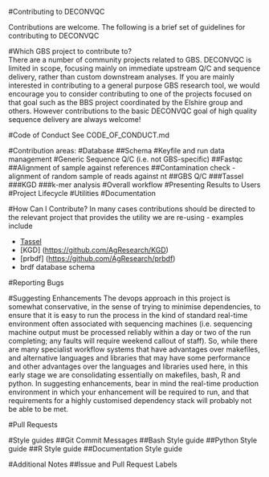 #Contributing to DECONVQC

Contributions are welcome. The following is a brief set of guidelines for contributing to DECONVQC 

#Which GBS project to contribute to?  
There are a number of community projects related to GBS. DECONVQC is limited in scope, focusing mainly 
on immediate upstream Q/C and sequence delivery, rather than custom downstream analyses. If you are mainly 
interested in contributing to a general purpose GBS research tool, we would encourage you to consider 
contributing to one of the projects focused on that goal such as the BBS project coordinated by the 
Elshire group and others. However contributions to the basic DECONVQC goal of high quality sequence 
delivery are always welcome! 

#Code of Conduct
See CODE\_OF\_CONDUCT.md 

#Contribution areas: 
#Database 
##Schema
#Keyfile and run data management 
#Generic Sequence Q/C (i.e. not GBS-specific)
##Fastqc
##Alignment of sample against references
##Contamination check - alignment of random sample of reads against nt 
##GBS Q/C 
###Tassel
###KGD
###k-mer analysis
#Overall workflow 
#Presenting Results to Users
#Project Lifecycle 
#Utilities
#Documentation


#How Can I Contribute?
In many cases contributions should be directed to the relevant project that provides the 
utility we are re-using - examples include  

* [Tassel](http://www.maizegenetics.net/tassel)
* [KGD] (https://github.com/AgResearch/KGD)
* [prbdf] (https://github.com/AgResearch/prbdf)
* brdf database schema 


#Reporting Bugs

#Suggesting Enhancements
The devops approach in this project is somewhat conservative, in the sense of trying to minimise 
dependencies, to ensure that it is easy to run the process in the kind of standard real-time environment 
often associated with sequencing machines (i.e. sequencing machine output must be processed 
reliably within a day or two of the run completing; any faults will require weekend callout of 
staff). So, while there are many specialist workflow systems that have advantages over makefiles, and 
alternative languages and libraries that may have some performance and other advantages over the languages 
and libraries used here, in this early stage we are consolidating essentially on makefiles, bash, R and python. In 
suggesting enhancements, bear in mind the real-time production environment in which your enhancement 
will be required to run, and that requirements for a highly customised dependency stack will probably 
not be able to be met.

#Pull Requests

#Style guides
##Git Commit Messages
##Bash Style guide
##Python Style guide
##R Style guide
##Documentation Style guide


#Additional Notes
##Issue and Pull Request Labels

